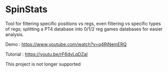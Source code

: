 # SpinStats

Tool for filtering specific positions vs regs, even filtering vs specific types of regs; splitting a PT4 database into 0/1/2 reg games databases for easier analysis.

Demo : https://www.youtube.com/watch?v=q4RjNeinERQ

Tutorial : https://youtu.be/rF6dvLqDZaI

This project is not longer supported
